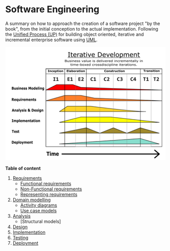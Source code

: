 # Software Engineering

A summary on how to approach the creation of a software project "by the book", from the initial conception to the actual implementation. Following the [Unified Process (UP)](https://en.wikipedia.org/wiki/Unified_Process) for building object oriented, iterative and incremental enterprise software using [UML](https://en.wikipedia.org/wiki/Unified_Modeling_Language).

![Unified Process](./images/up.svg.png)

**Table of content**
1. [Requirements](./01-requirements.md)
    - [Functional requirements](./01-requirements.md#functional-requirements)
    - [Non-Functional requirements](./01-requirements.md#non-functional-requirements)
    - [Representing requirements](./01-requirements.md#representing-the-requirements)
2. [Domain modelling](./02-domain-modelling.md)
    - [Activity diagrams](./02-domain-modelling.md#activity-diagrams)
    - [Use case models](./02-domain-modelling.md#use-case-models)
3. [Analysis](#analysis)
    - [Structural models]
4. [Design](#design)
5. [Implementation](#implementation)
6. [Testing](#testing)
7. [Deployment](#deployment)
